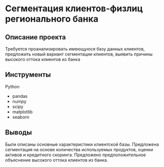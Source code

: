 # Сегментация клиентов-физлиц регионального банка
## Описание проекта
Требуется проанализировать имеющуюся базу данных клиентов, предложить новый вариант сегментации клиентов, выявить причины высокого оттока клиентов из банка
## Инструменты
Python 
- pandas
- numpy
- scipy
- matplotlib
- seaborn
## Выводы
Были описаны основные характеристики клиентской базы. Предложена сегментация на основе количества используемых продуктов, оценки активов и кредитного скоринга. Предложено предположительное объяснение высокого оттока клиентов из банка.
